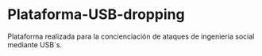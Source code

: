 # Plataforma-USB-dropping
Plataforma realizada para la concienciación de ataques de ingenieria social mediante USB´s.
